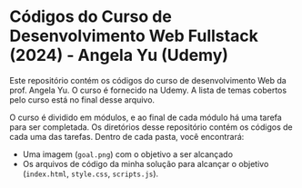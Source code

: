 # Códigos do Curso de Desenvolvimento Web Fullstack (2024) - Angela Yu (Udemy)

Este repositório contém os códigos do curso de desenvolvimento Web da prof. Angela Yu. O curso é fornecido na Udemy. A lista de temas cobertos pelo curso está no final desse arquivo.

O curso é dividido em módulos, e ao final de cada módulo há uma tarefa para ser completada. Os diretórios desse repositório contém os códigos de cada uma das tarefas. Dentro de cada pasta, você encontrará:

* Uma imagem (`goal.png`) com o objetivo a ser alcançado
* Os arquivos de código da minha solução para alcançar o objetivo (`index.html`, `style.css`, `scripts.js`).

